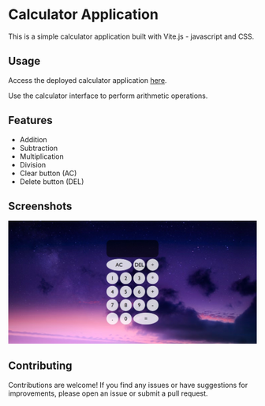 # Calculator Application

This is a simple calculator application built with Vite.js - javascript and CSS.

## Usage

Access the deployed calculator application [here](https://calculator-two-sable-14.vercel.app/).

Use the calculator interface to perform arithmetic operations.

## Features

- Addition
- Subtraction
- Multiplication
- Division
- Clear button (AC)
- Delete button (DEL)

## Screenshots

![Screenshot](/public/calculator.jpeg)

## Contributing

Contributions are welcome! If you find any issues or have suggestions for improvements, please open an issue or submit a pull request.